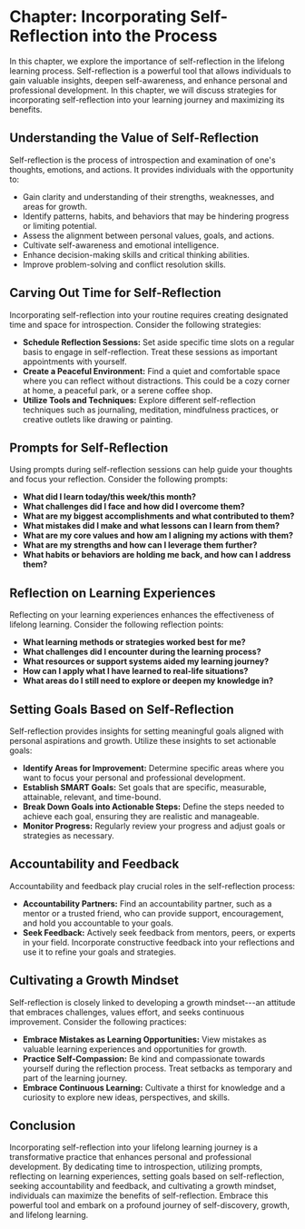 Chapter: Incorporating Self-Reflection into the Process
=======================================================

In this chapter, we explore the importance of self-reflection in the lifelong learning process. Self-reflection is a powerful tool that allows individuals to gain valuable insights, deepen self-awareness, and enhance personal and professional development. In this chapter, we will discuss strategies for incorporating self-reflection into your learning journey and maximizing its benefits.

Understanding the Value of Self-Reflection
------------------------------------------

Self-reflection is the process of introspection and examination of one's thoughts, emotions, and actions. It provides individuals with the opportunity to:

* Gain clarity and understanding of their strengths, weaknesses, and areas for growth.
* Identify patterns, habits, and behaviors that may be hindering progress or limiting potential.
* Assess the alignment between personal values, goals, and actions.
* Cultivate self-awareness and emotional intelligence.
* Enhance decision-making skills and critical thinking abilities.
* Improve problem-solving and conflict resolution skills.

Carving Out Time for Self-Reflection
------------------------------------

Incorporating self-reflection into your routine requires creating designated time and space for introspection. Consider the following strategies:

* **Schedule Reflection Sessions:** Set aside specific time slots on a regular basis to engage in self-reflection. Treat these sessions as important appointments with yourself.
* **Create a Peaceful Environment:** Find a quiet and comfortable space where you can reflect without distractions. This could be a cozy corner at home, a peaceful park, or a serene coffee shop.
* **Utilize Tools and Techniques:** Explore different self-reflection techniques such as journaling, meditation, mindfulness practices, or creative outlets like drawing or painting.

Prompts for Self-Reflection
---------------------------

Using prompts during self-reflection sessions can help guide your thoughts and focus your reflection. Consider the following prompts:

* **What did I learn today/this week/this month?**
* **What challenges did I face and how did I overcome them?**
* **What are my biggest accomplishments and what contributed to them?**
* **What mistakes did I make and what lessons can I learn from them?**
* **What are my core values and how am I aligning my actions with them?**
* **What are my strengths and how can I leverage them further?**
* **What habits or behaviors are holding me back, and how can I address them?**

Reflection on Learning Experiences
----------------------------------

Reflecting on your learning experiences enhances the effectiveness of lifelong learning. Consider the following reflection points:

* **What learning methods or strategies worked best for me?**
* **What challenges did I encounter during the learning process?**
* **What resources or support systems aided my learning journey?**
* **How can I apply what I have learned to real-life situations?**
* **What areas do I still need to explore or deepen my knowledge in?**

Setting Goals Based on Self-Reflection
--------------------------------------

Self-reflection provides insights for setting meaningful goals aligned with personal aspirations and growth. Utilize these insights to set actionable goals:

* **Identify Areas for Improvement:** Determine specific areas where you want to focus your personal and professional development.
* **Establish SMART Goals:** Set goals that are specific, measurable, attainable, relevant, and time-bound.
* **Break Down Goals into Actionable Steps:** Define the steps needed to achieve each goal, ensuring they are realistic and manageable.
* **Monitor Progress:** Regularly review your progress and adjust goals or strategies as necessary.

Accountability and Feedback
---------------------------

Accountability and feedback play crucial roles in the self-reflection process:

* **Accountability Partners:** Find an accountability partner, such as a mentor or a trusted friend, who can provide support, encouragement, and hold you accountable to your goals.
* **Seek Feedback:** Actively seek feedback from mentors, peers, or experts in your field. Incorporate constructive feedback into your reflections and use it to refine your goals and strategies.

Cultivating a Growth Mindset
----------------------------

Self-reflection is closely linked to developing a growth mindset---an attitude that embraces challenges, values effort, and seeks continuous improvement. Consider the following practices:

* **Embrace Mistakes as Learning Opportunities:** View mistakes as valuable learning experiences and opportunities for growth.
* **Practice Self-Compassion:** Be kind and compassionate towards yourself during the reflection process. Treat setbacks as temporary and part of the learning journey.
* **Embrace Continuous Learning:** Cultivate a thirst for knowledge and a curiosity to explore new ideas, perspectives, and skills.

Conclusion
----------

Incorporating self-reflection into your lifelong learning journey is a transformative practice that enhances personal and professional development. By dedicating time to introspection, utilizing prompts, reflecting on learning experiences, setting goals based on self-reflection, seeking accountability and feedback, and cultivating a growth mindset, individuals can maximize the benefits of self-reflection. Embrace this powerful tool and embark on a profound journey of self-discovery, growth, and lifelong learning.
